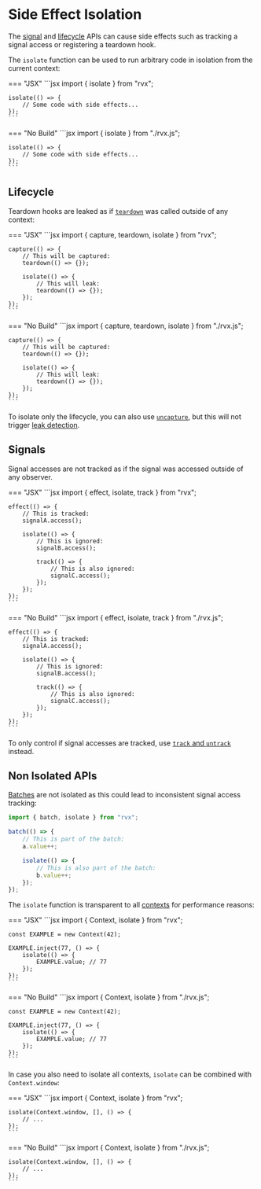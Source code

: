 # Side Effect Isolation
The [signal](./signals.md) and [lifecycle](./lifecycle.md) APIs can cause side effects such as tracking a signal access or registering a teardown hook.

The `isolate` function can be used to run arbitrary code in isolation from the current context:

=== "JSX"
	```jsx
	import { isolate } from "rvx";

	isolate(() => {
		// Some code with side effects...
	});
	```

=== "No Build"
	```jsx
	import { isolate } from "./rvx.js";

	isolate(() => {
		// Some code with side effects...
	});
	```

## Lifecycle
Teardown hooks are leaked as if [`teardown`](./lifecycle.md#teardown) was called outside of any context:

=== "JSX"
	```jsx
	import { capture, teardown, isolate } from "rvx";

	capture(() => {
		// This will be captured:
		teardown(() => {});

		isolate(() => {
			// This will leak:
			teardown(() => {});
		});
	});
	```

=== "No Build"
	```jsx
	import { capture, teardown, isolate } from "./rvx.js";

	capture(() => {
		// This will be captured:
		teardown(() => {});

		isolate(() => {
			// This will leak:
			teardown(() => {});
		});
	});
	```

To isolate only the lifecycle, you can also use [`uncapture`](./lifecycle.md#uncapture), but this will not trigger [leak detection](../testing.md#leak-detection).

## Signals
Signal accesses are not tracked as if the signal was accessed outside of any observer.

=== "JSX"
	```jsx
	import { effect, isolate, track } from "rvx";

	effect(() => {
		// This is tracked:
		signalA.access();

		isolate(() => {
			// This is ignored:
			signalB.access();

			track(() => {
				// This is also ignored:
				signalC.access();
			});
		});
	});
	```

=== "No Build"
	```jsx
	import { effect, isolate, track } from "./rvx.js";

	effect(() => {
		// This is tracked:
		signalA.access();

		isolate(() => {
			// This is ignored:
			signalB.access();

			track(() => {
				// This is also ignored:
				signalC.access();
			});
		});
	});
	```

To only control if signal accesses are tracked, use [`track` and `untrack`](./signals.md#track--untrack) instead.

## Non Isolated APIs
[Batches](./signals.md#batch) are not isolated as this could lead to inconsistent signal access tracking:

```jsx
import { batch, isolate } from "rvx";

batch(() => {
	// This is part of the batch:
	a.value++;

	isolate(() => {
		// This is also part of the batch:
		b.value++;
	});
});
```

The `isolate` function is transparent to all [contexts](./context.md) for performance reasons:

=== "JSX"
	```jsx
	import { Context, isolate } from "rvx";

	const EXAMPLE = new Context(42);

	EXAMPLE.inject(77, () => {
		isolate(() => {
			EXAMPLE.value; // 77
		});
	});
	```

=== "No Build"
	```jsx
	import { Context, isolate } from "./rvx.js";

	const EXAMPLE = new Context(42);

	EXAMPLE.inject(77, () => {
		isolate(() => {
			EXAMPLE.value; // 77
		});
	});
	```

In case you also need to isolate all contexts, `isolate` can be combined with `Context.window`:

=== "JSX"
	```jsx
	import { Context, isolate } from "rvx";

	isolate(Context.window, [], () => {
		// ...
	});
	```

=== "No Build"
	```jsx
	import { Context, isolate } from "./rvx.js";

	isolate(Context.window, [], () => {
		// ...
	});
	```
